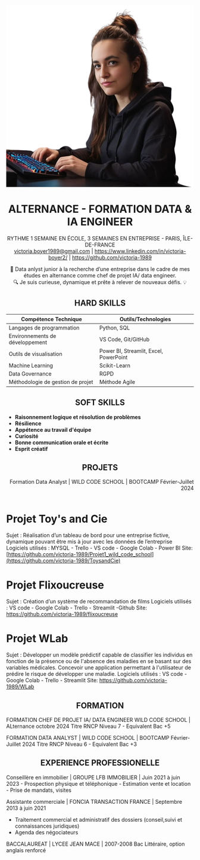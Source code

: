 <div align="center">
<img src="https://github.com/victoria-1989/portfolio/blob/main/e6aa4858-18dd-4b68-a699-a409add97dd6.png" alt="Project Image" width="550px">

# ALTERNANCE - FORMATION DATA & IA ENGINEER
RYTHME 1 SEMAINE EN ÉCOLE, 3 SEMAINES EN ENTREPRISE - PARIS, ÎLE-DE-FRANCE<br>
victoria.boyer1989@gmail.com | https://www.linkedin.com/in/victoria-boyer2/ | https://github.com/victoria-1989



🚀 Data anlyst junior à la recherche d’une entreprise dans le cadre de mes études en alternance comme chef de projet IA/ data engineer.<br>
🔍 Je suis curieuse, dynamique et prête à relever de nouveaux défis. 💡

## HARD SKILLS</div>

| Compétence Technique            | Outils/Technologies                               |
|---------------------------------|---------------------------------------------------|
| Langages de programmation       | Python, SQL                                       |
| Environnements de développement | VS Code, Git/GitHub                               |
| Outils de visualisation         | Power BI, Streamlit, Excel, PowerPoint            |
| Machine Learning                | Scikit-Learn                                     |
| Data Governance                 | RGPD                                              |
| Méthodologie de gestion de projet | Méthode Agile                                  |

<div align="center">
  <h2>SOFT SKILLS</h2>
</div>

- **Raisonnement logique et résolution de problèmes**
- **Résilience**
- **Appétence au travail d'équipe**
- **Curiosité**
- **Bonne communication orale et écrite**
- **Esprit créatif**

<div align="center">
  <h2>PROJETS</h2>
</div>
<div align="right">
  Formation Data Analyst | WILD CODE SCHOOL | BOOTCAMP Février-Juillet 2024
</div>

<br>

# Projet Toy's and Cie
Sujet : Réalisation d’un tableau de bord pour une entreprise fictive, dynamique pouvant être mis à jour avec les données de l’entreprise Logiciels utilisés : MYSQL - Trello - VS code - Google Colab - Power BI 
Site: [https://github.com/victoria-1989/Projet1_wild_code_school](https://github.com/victoria-1989/ToysandCie)

# Projet Flixoucreuse
Sujet : Création d’un système de recommandation de films Logiciels utilisés : VS code - Google Colab - Trello - Streamlit -Github Site: https://github.com/victoria-1989/flixoucreuse

# Projet WLab
Sujet : Développer un modèle prédictif capable de classifier les individus en fonction de la présence ou de l'absence des maladies en se basant sur des variables médicales. Concevoir une application permettant à l'utilisateur de prédire le risque de développer une maladie. Logiciels utilisés : VS code - Google Colab - Trello - Streamlit 
Site: https://github.com/victoria-1989/WLab

<div align="center">
  <h2>FORMATION</h2>
</div>
FORMATION CHEF DE PROJET IA/ DATA ENGINEER WILD CODE SCHOOL | ALternance octobre 2024
Titre RNCP Niveau 7 - Equivalent Bac +5

FORMATION DATA ANALYST | WILD CODE SCHOOL | BOOTCAMP Février-Juillet 2024
Titre RNCP Niveau 6 - Equivalent Bac +3

<div align="center">
  <h2>EXPERIENCE PROFESSIONELLE</h2>
</div>
Conseillère en immobilier | GROUPE LFB IMMOBILIER | Juin 2021 à juin 2023
- Prospection physique et téléphonique
- Estimation vente et location
- Prise de mandats, visites
 
Assistante commerciale | FONCIA TRANSACTION FRANCE | Septembre 2013 à juin 2021 
- Traitement commercial et administratif des dossiers (conseil,suivi et connaissances juridiques) 
- Agenda des négociateurs


BACCALAUREAT | LYCEE JEAN MACE | 2007-2008
Bac Littéraire, option anglais renforcé
 
